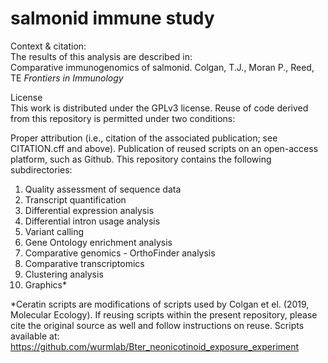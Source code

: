# salmonid immune study   
Context & citation:  
The results of this analysis are described in:  
Comparative immunogenomics of salmonid. Colgan, T.J., Moran P., Reed, TE _Frontiers in Immunology_

License  
This work is distributed under the GPLv3 license. Reuse of code derived from this repository is permitted under two conditions:  

Proper attribution (i.e., citation of the associated publication; see CITATION.cff and above).
Publication of reused scripts on an open-access platform, such as Github.
This repository contains the following subdirectories:

1. Quality assessment of sequence data  
2. Transcript quantification  
3. Differential expression analysis  
4. Differential intron usage analysis  
5. Variant calling  
6. Gene Ontology enrichment analysis  
7. Comparative genomics - OrthoFinder analysis  
8. Comparative transcriptomics  
9. Clustering analysis  
10. Graphics*

*Ceratin scripts are modifications of scripts used by Colgan et el. (2019, Molecular Ecology). If reusing scripts within the present repository, please cite the original source as well and follow instructions on reuse.
Scripts available at: https://github.com/wurmlab/Bter_neonicotinoid_exposure_experiment
